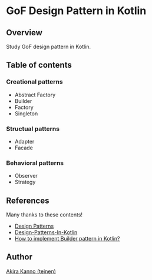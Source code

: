 # GoF Design Pattern in Kotlin

## Overview

Study GoF design pattern in Kotlin.

## Table of contents

### Creational patterns

* Abstract Factory
* Builder
* Factory
* Singleton

### Structual patterns

* Adapter
* Facade

### Behavioral patterns

* Observer
* Strategy

## References

Many thanks to these contents!

* [Design Patterns](https://www.tutorialspoint.com/design_pattern/)
* [Design-Patterns-In-Kotlin](https://github.com/dbacinski/Design-Patterns-In-Kotlin)
* [How to implement Builder pattern in Kotlin?](https://stackoverflow.com/questions/36140791/how-to-implement-builder-pattern-in-kotlin)


## Author

[Akira Kanno (teinen)](https://github.com/teinen)
